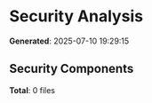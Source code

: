 # Security Analysis

**Generated**: 2025-07-10 19:29:15

## Security Components

**Total**: 0 files

